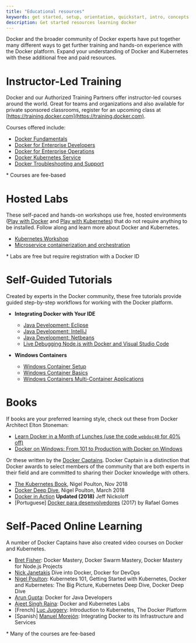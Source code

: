 ```yaml
---
title: "Educational resources"
keywords: get started, setup, orientation, quickstart, intro, concepts, kubernetes, docker desktop
description: Get started resources learning docker
---
```


Docker and the broader community of Docker experts have put together many different ways to get further training and hands-on experience with the Docker platform. Expand your understanding of Docker and Kubernetes with these additional free and paid resources.

# Instructor-Led Training
Docker and our Authorized Training Partners offer instructor-led courses around the world. Great for teams and organizations and also available for private sponsored classrooms, register for an upcoming class at [https://training.docker.com](https://training.docker.com).

Courses offered include:
* [Docker Fundamentals](https://success.docker.com/training/courses/docker-fundamentals)
* [Docker for Enterprise Developers](https://success.docker.com/training/courses/docker-for-enterprise-developers)
* [Docker for Enterprise Operations](https://success.docker.com/training/courses/docker-for-enterprise-operations)
* [Docker Kubernetes Service](https://success.docker.com/training/courses/docker-kubernetes-service)
* [Docker Troubleshooting and Support](https://success.docker.com/training/courses/docker-support-troubleshooting)

\* Courses are fee-based

# Hosted Labs 
These self-paced and hands-on workshops use free, hosted environments ([Play with Docker](https://labs.play-with-docker.com/) and [Play with Kubernetes](https://labs.play-with-k8s.com/)) that do not require anything to be installed. Follow along and learn more about Docker and Kubernetes.

* [Kubernetes Workshop](https://training.play-with-kubernetes.com/kubernetes-workshop/)
* [Microservice containerization and orchestration](https://training.play-with-docker.com/microservice-orchestration/)

\* Labs are free but require registration with a Docker ID


# Self-Guided Tutorials
Created by experts in the Docker community, these free tutorials provide guided step-by-step workflows for working with the Docker platform.

* **Integrating Docker with Your IDE**
    * [Java Development: Eclipse](https://training.play-with-docker.com/java-debugging-eclipse/)
    * [Java Development: IntelliJ](https://training.play-with-docker.com/java-debugging-intellij/)
    * [Java Development: Netbeans](https://training.play-with-docker.com/java-debugging-netbeans/)
    * [Live Debugging Node.js with Docker and Visual Studio Code](https://training.play-with-docker.com/nodejs-live-debugging/)


* **Windows Containers**
    * [Windows Container Setup](https://training.play-with-docker.com/windows-containers-setup/)
    * [Windows Container Basics](https://training.play-with-docker.com/windows-containers-basics/)
    * [Windows Containers Multi-Container Applications](https://training.play-with-docker.com/windows-containers-multicontainer/)

# Books
If books are your preferred learning style, check out these from Docker Architect Elton Stoneman:
* [Learn Docker in a Month of Lunches (use the code `webdoc40` for 40% off)](https://www.manning.com/books/learn-docker-in-a-month-of-lunches)
* [Docker on Windows: From 101 to Production with Docker on Windows](https://www.amazon.com/Docker-Windows-Elton-Stoneman-ebook/dp/B0711Y4J9K/)

Or these written by the [Docker Captains](https://www.docker.com/community/captains). Docker Captain is a distinction that Docker awards to select members of the community that are both experts in their field and are committed to sharing their Docker knowledge with others.

* [The Kubernetes Book](https://www.amazon.com/Kubernetes-Book-Nigel-Poulton/dp/1521823634/ref=sr_1_3?ie=UTF8&qid=1509660871&sr=8-3&keywords=nigel+poulton), Nigel Poulton, Nov 2018
* [Docker Deep Dive](https://www.amazon.com/Docker-Deep-Dive-Nigel-Poulton/dp/1521822808/ref=sr_1_1?ie=UTF8&qid=1509660871&sr=8-1&keywords=nigel+poulton), Nigel Poulton, March 2018
* [Docker in Action](https://www.amazon.com/Docker-Action-Jeff-Nickoloff/dp/1633430235/)  **Updated (2018)** Jeff Nickoloff
* [Portuguese] [Docker para desenvolvedores](https://leanpub.com/dockerparadesenvolvedores) (2017) by Rafael Gomes

# Self-Paced Online Learning
A number of Docker Captains have also created video courses on Docker and Kubernetes.

* [Bret Fisher](https://www.bretfisher.com/courses/): Docker Mastery, Docker Swarm Mastery, Docker Mastery for Node.js Projects
* [Nick Janetakis](https://nickjanetakis.com/courses/) Dive into Docker, Docker for DevOps
* [Nigel Poulton](https://nigelpoulton.com/video-courses): Kubernetes 101, Getting Started with Kubernetes, Docker and Kubernetes: The Big Picture, Kubernetes Deep Dive, Docker Deep Dive
* [Arun Gupta](https://www.lynda.com/Docker-tutorials/Docker-Java-developers/576584-2.html): Docker for Java Developers
* [Ajeet Singh Raina](https://collabnix.com/): Docker and Kubernetes Labs
* [French] [Luc Juggery](https://www.udemy.com/user/lucjuggery/): Introduction to Kubernetes, The Docker Platform
* [Spanish] [Manuel Morejón](https://www.udemy.com/course/integrando-docker-a-su-infraestrucutra-y-servicios/learn/lecture/6624848#overview): Integrating Docker to its Infrastructure and Services

\* Many of the courses are fee-based
